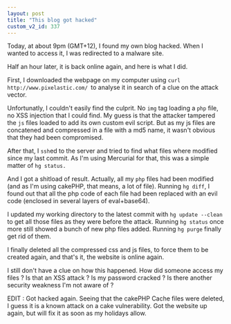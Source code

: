 ```yaml
---
layout: post
title: "This blog got hacked"
custom_v2_id: 337
---
```


Today, at about 9pm (GMT+12), I found my own blog hacked. When I wanted to
access it, I was redirected to a malware site.

Half an hour later, it is back online again, and here is what I did.

First, I downloaded the webpage on my computer using `curl
http://www.pixelastic.com/ `to analyse it in search of a clue on the attack
vector.

Unfortunatly, I couldn't easily find the culprit. No `img` tag loading a `php`
file, no XSS injection that I could find. My guess is that the attacker
tampered the `js` files loaded to add its own custom evil script. But as my js
files are concatened and compressed in a file with a md5 name, it wasn't
obvious that they had been compromised.

After that, I `ssh`ed to the server and tried to find what files where
modified since my last commit. As I'm using Mercurial for that, this was a
simple matter of `hg status.`

And I got a shitload of result. Actually, all my `php` files had been modified
(and as I'm using cakePHP, that means, a lot of file). Running `hg diff`, I
found out that all the php code of each file had been replaced with an evil
code (enclosed in several layers of eval+base64).

I updated my working directory to the latest commit with `hg update --clean`
to get all those files as they were before the attack. Running `hg status`
once more still showed a bunch of new php files added. Running `hg purge`
finally get rid of them.

I finally deleted all the compressed css and js files, to force them to be
created again, and that's it, the website is online again.

I still don't have a clue on how this happened. How did someone access my
files ? Is that an XSS attack ? Is my password cracked ? Is there another
security weakness I'm not aware of ?


EDIT : Got hacked again. Seeing that the cakePHP Cache files were deleted, I
guess it is a known attack on a cake vulnerability. Got the website up again,
but will fix it as soon as my holidays allow.

